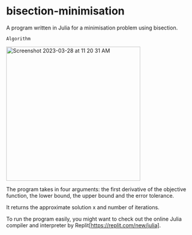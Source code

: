 # bisection-minimisation

A program written in Julia for a minimisation problem using bisection.

```Algorithm```

<img width="357" alt="Screenshot 2023-03-28 at 11 20 31 AM" src="https://user-images.githubusercontent.com/95064358/228174461-2203e372-452c-460d-b986-fc732b5675b2.png">

The program takes in four arguments: the first derivative of the objective function, the lower bound, the upper bound and the error tolerance.

It returns the approximate solution x and number of iterations.

To run the program easily, you might want to check out the online Julia compiler and interpreter by Replit[https://replit.com/new/julia].
